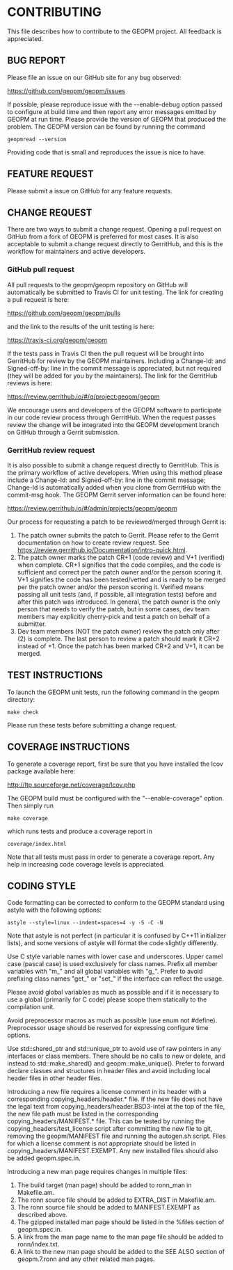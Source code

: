 CONTRIBUTING
============
This file describes how to contribute to the GEOPM project.  All
feedback is appreciated.

BUG REPORT
----------
Please file an issue on our GitHub site for any bug observed:

https://github.com/geopm/geopm/issues

If possible, please reproduce issue with the --enable-debug option
passed to configure at build time and then report any error messages
emitted by GEOPM at run time.  Please provide the version of GEOPM
that produced the problem.  The GEOPM version can be found by running
the command

    geopmread --version

Providing code that is small and reproduces the issue is nice to have.

FEATURE REQUEST
---------------
Please submit a issue on GitHub for any feature requests.

CHANGE REQUEST
--------------
There are two ways to submit a change request.  Opening a pull request
on GitHub from a fork of GEOPM is preferred for most cases.  It is
also acceptable to submit a change request directly to GerritHub, and
this is the workflow for maintainers and active developers.

### GitHub pull request
All pull requests to the geopm/geopm repository on GitHub will
automatically be submitted to Travis CI for unit testing.  The link
for creating a pull request is here:

https://github.com/geopm/geopm/pulls

and the link to the results of the unit testing is here:

https://travis-ci.org/geopm/geopm

If the tests pass in Travis CI then the pull request will be brought
into GerritHub for review by the GEOPM maintainers.  Including a
Change-Id: and Signed-off-by: line in the commit message is
appreciated, but not required (they will be added for you by the
maintainers).  The link for the GerritHub reviews is here:

https://review.gerrithub.io/#/q/project:geopm/geopm

We encourage users and developers of the GEOPM software to participate
in our code review process through GerritHub.  When the request passes
review the change will be integrated into the GEOPM development branch
on GitHub through a Gerrit submission.

### GerritHub review request

It is also possible to submit a change request directly to GerritHub.
This is the primary workflow of active developers.  When using this
method please include a Change-Id: and Signed-off-by: line in the
commit message; Change-Id is automatically added when you clone from
GerritHub with the commit-msg hook.  The GEOPM Gerrit server
information can be found here:

https://review.gerrithub.io/#/admin/projects/geopm/geopm

Our process for requesting a patch to be reviewed/merged through
Gerrit is:

1.  The patch owner submits the patch to Gerrit.  Please refer to the
    Gerrit documentation on how to create review request.
    See <https://review.gerrithub.io/Documentation/intro-quick.html>.
2.  The patch owner marks the patch CR+1 (code review) and V+1
    (verified) when complete.  CR+1 signifies that the code compiles,
    and the code is sufficient and correct per the patch owner and/or
    the person scoring it.  V+1 signifies the code has been
    tested/vetted and is ready to be merged per the patch owner and/or
    the person scoring it.  Verified means passing all unit tests
    (and, if possible, all integration tests) before and after this
    patch was introduced.  In general, the patch owner is the only
    person that needs to verify the patch, but in some cases, dev team
    members may explicitly cherry-pick and test a patch on behalf of a
    submitter.
3.  Dev team members (NOT the patch owner) review the patch only after
    (2) is complete.  The last person to review a patch should mark it CR+2
    instead of +1.  Once the patch has been marked CR+2 and V+1, it can be
    merged.


TEST INSTRUCTIONS
-----------------
To launch the GEOPM unit tests, run the following command in the geopm
directory:

    make check

Please run these tests before submitting a change request.

COVERAGE INSTRUCTIONS
---------------------
To generate a coverage report, first be sure that you have installed
the lcov package available here:

http://ltp.sourceforge.net/coverage/lcov.php

The GEOPM build must be configured with the "--enable-coverage" option.  Then
simply run

    make coverage

which runs tests and produce a coverage report in

    coverage/index.html

Note that all tests must pass in order to generate a coverage report.
Any help in increasing code coverage levels is appreciated.

CODING STYLE
------------
Code formatting can be corrected to conform to the GEOPM standard
using astyle with the following options:

    astyle --style=linux --indent=spaces=4 -y -S -C -N

Note that astyle is not perfect (in particular it is confused by C++11
initializer lists), and some versions of astyle will format the code
slightly differently.

Use C style variable names with lower case and underscores.  Upper
camel case (pascal case) is used exclusively for class names.  Prefix
all member variables with "m_" and all global variables with "g_".
Prefer to avoid prefixing class names "get_" or "set_" if the
interface can reflect the usage.

Please avoid global variables as much as possible and if it is
necessary to use a global (primarily for C code) please scope them
statically to the compilation unit.

Avoid preprocessor macros as much as possible (use enum not #define).
Preprocessor usage should be reserved for expressing configure time
options.

Use std::shared_ptr and std::unique_ptr to avoid use of raw pointers
in any interfaces or class members.  There should be no calls to new
or delete, and instead to std::make_shared() and geopm::make_unique().
Prefer to forward declare classes and structures in header files and
avoid including local header files in other header files.

Introducing a new file requires a license comment in its header with a
corresponding copying_headers/header.* file.  If the new file does not
have the legal text from copying_headers/header.BSD3-intel at the top
of the file, the new file path must be listed in the corresponding
copying_headers/MANIFEST.* file.  This can be tested by running the
copying_headers/test_license script after committing the new file to
git, removing the geopm/MANIFEST file and running the autogen.sh
script.  Files for which a license comment is not appropriate should
be listed in copying_headers/MANIFEST.EXEMPT.  Any new installed files
should also be added geopm.spec.in.

Introducing a new man page requires changes in multiple files:
1. The build target (man page) should be added to ronn_man in
   Makefile.am.
2. The ronn source file should be added to EXTRA_DIST in Makefile.am.
3. The ronn source file should be added to MANIFEST.EXEMPT as
   described above.
4. The gzipped installed man page should be listed in the %files section of
   geopm.spec.in.
5. A link from the man page name to the man page file should be added
   to ronn/index.txt.
6. A link to the new man page should be added to the SEE ALSO section of
   geopm.7.ronn and any other related man pages.